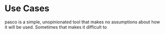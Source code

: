 # Use Cases

pasco is a simple, unopinionated tool that makes no assumptions about how it will be used. Sometimes that makes it difficult to

